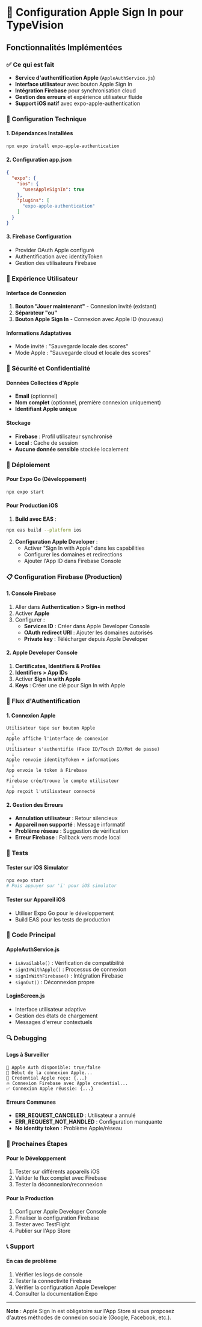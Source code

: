 # 🍎 Configuration Apple Sign In pour TypeVision

## Fonctionnalités Implémentées

### ✅ Ce qui est fait
- **Service d'authentification Apple** (`AppleAuthService.js`)
- **Interface utilisateur** avec bouton Apple Sign In
- **Intégration Firebase** pour synchronisation cloud
- **Gestion des erreurs** et expérience utilisateur fluide
- **Support iOS natif** avec expo-apple-authentication

### 🔧 Configuration Technique

#### 1. Dépendances Installées
```bash
npx expo install expo-apple-authentication
```

#### 2. Configuration app.json
```json
{
  "expo": {
    "ios": {
      "usesAppleSignIn": true
    },
    "plugins": [
      "expo-apple-authentication"
    ]
  }
}
```

#### 3. Firebase Configuration
- Provider OAuth Apple configuré
- Authentification avec identityToken
- Gestion des utilisateurs Firebase

### 📱 Expérience Utilisateur

#### Interface de Connexion
1. **Bouton "Jouer maintenant"** - Connexion invité (existant)
2. **Séparateur "ou"**
3. **Bouton Apple Sign In** - Connexion avec Apple ID (nouveau)

#### Informations Adaptatives
- Mode invité : "Sauvegarde locale des scores"
- Mode Apple : "Sauvegarde cloud et locale des scores"

### 🔐 Sécurité et Confidentialité

#### Données Collectées d'Apple
- **Email** (optionnel)
- **Nom complet** (optionnel, première connexion uniquement)
- **Identifiant Apple unique**

#### Stockage
- **Firebase** : Profil utilisateur synchronisé
- **Local** : Cache de session
- **Aucune donnée sensible** stockée localement

### 🚀 Déploiement

#### Pour Expo Go (Développement)
```bash
npx expo start
```

#### Pour Production iOS
1. **Build avec EAS** :
```bash
npx eas build --platform ios
```

2. **Configuration Apple Developer** :
   - Activer "Sign In with Apple" dans les capabilities
   - Configurer les domaines et redirections
   - Ajouter l'App ID dans Firebase Console

### 📋 Configuration Firebase (Production)

#### 1. Console Firebase
1. Aller dans **Authentication > Sign-in method**
2. Activer **Apple**
3. Configurer :
   - **Services ID** : Créer dans Apple Developer Console
   - **OAuth redirect URI** : Ajouter les domaines autorisés
   - **Private key** : Télécharger depuis Apple Developer

#### 2. Apple Developer Console
1. **Certificates, Identifiers & Profiles**
2. **Identifiers > App IDs**
3. Activer **Sign In with Apple**
4. **Keys** : Créer une clé pour Sign In with Apple

### 🔄 Flux d'Authentification

#### 1. Connexion Apple
```
Utilisateur tape sur bouton Apple
  ↓
Apple affiche l'interface de connexion
  ↓
Utilisateur s'authentifie (Face ID/Touch ID/Mot de passe)
  ↓
Apple renvoie identityToken + informations
  ↓
App envoie le token à Firebase
  ↓
Firebase crée/trouve le compte utilisateur
  ↓
App reçoit l'utilisateur connecté
```

#### 2. Gestion des Erreurs
- **Annulation utilisateur** : Retour silencieux
- **Appareil non supporté** : Message informatif
- **Problème réseau** : Suggestion de vérification
- **Erreur Firebase** : Fallback vers mode local

### 🧪 Tests

#### Tester sur iOS Simulator
```bash
npx expo start
# Puis appuyer sur 'i' pour iOS simulator
```

#### Tester sur Appareil iOS
- Utiliser Expo Go pour le développement
- Build EAS pour les tests de production

### 📝 Code Principal

#### AppleAuthService.js
- `isAvailable()` : Vérification de compatibilité
- `signInWithApple()` : Processus de connexion
- `signInWithFirebase()` : Intégration Firebase
- `signOut()` : Déconnexion propre

#### LoginScreen.js
- Interface utilisateur adaptive
- Gestion des états de chargement
- Messages d'erreur contextuels

### 🔍 Debugging

#### Logs à Surveiller
```
🍎 Apple Auth disponible: true/false
🍎 Début de la connexion Apple...
🍎 Credential Apple reçu: {...}
🔥 Connexion Firebase avec Apple credential...
✅ Connexion Apple réussie: {...}
```

#### Erreurs Communes
- **ERR_REQUEST_CANCELED** : Utilisateur a annulé
- **ERR_REQUEST_NOT_HANDLED** : Configuration manquante
- **No identity token** : Problème Apple/réseau

### 🎯 Prochaines Étapes

#### Pour le Développement
1. Tester sur différents appareils iOS
2. Valider le flux complet avec Firebase
3. Tester la déconnexion/reconnexion

#### Pour la Production
1. Configurer Apple Developer Console
2. Finaliser la configuration Firebase
3. Tester avec TestFlight
4. Publier sur l'App Store

### 📞 Support

#### En cas de problème
1. Vérifier les logs de console
2. Tester la connectivité Firebase
3. Vérifier la configuration Apple Developer
4. Consulter la documentation Expo

---

**Note** : Apple Sign In est obligatoire sur l'App Store si vous proposez d'autres méthodes de connexion sociale (Google, Facebook, etc.).
